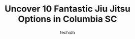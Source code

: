 ---
layout: ampstory
image: https://i0.wp.com/www.depkes.org/wp-content/uploads/2023/06/jiu-jitsu-0-in-columbia-sc-1685798944.jpeg?resize=640,853
author: techidn
featured: false
description: Discover the impressive array of Jiu Jitsu options in Columbia SC, where you can find 10 of the largest Jiu Jitsu establishments in the area. From renowned classics to hidden gems, Columbia 
title: Uncover 10 Fantastic Jiu Jitsu Options in Columbia SC
cover:
   title: Uncover 10 Fantastic Jiu Jitsu Options in Columbia SC
   subtitle: Rickpate
   background: https://www.depkes.org/wp-content/uploads/2023/06/jiu-jitsu-0-in-columbia-sc-1685798944.jpeg

pages: 
 - layout: thirds
   top: <h1>#1 Capital Karate</h1>
   bottom: "<p>At first I was timid in this activity because he is special needs and has Down Syndrome. Enrolling my son into Capital Karate has been one of the greatest decisions his f</p>"
   background: https://www.depkes.org/wp-content/uploads/2023/06/jiu-jitsu-1-in-columbia-sc-1685798945.png
   backgroundblur: true
 - layout: thirds
   top: <h1>#2 Lycan Mixed Martial Arts</h1>
   bottom: "<p>This gym is exactly what I was looking for and so much more. For what I pay I get a really good deal. They have amazing coaches and great classes. Everyone is very approa</p>"
   background: https://www.depkes.org/wp-content/uploads/2023/06/jiu-jitsu-2-in-columbia-sc-1685798946.jpeg
   cta:
      link: https://www.depkes.org/blog/uncover-10-fantastic-jiu-jitsu-options-in-columbia-sc/
      text: Uncover 10 Fantastic Jiu Jitsu Options in Columbia SC
 - layout: thirds
   top: <h1>#3 TNT Martial Arts & Fitness</h1>
   bottom: "<p>1330 Knox Abbott Dr, Cayce, SC 29033, United States</p>"
   background: https://www.depkes.org/wp-content/uploads/2023/06/jiu-jitsu-3-in-columbia-sc-1685798946.png
   cta:
      link: https://www.depkes.org/blog/uncover-10-fantastic-jiu-jitsu-options-in-columbia-sc/
      text: Uncover 10 Fantastic Jiu Jitsu Options in Columbia SC
 - layout: thirds
   top: <h1>#4 Legacy Martial Arts - Columbia (Northeast)</h1>
   bottom: "<p>494-4 Town Center Pl, Columbia, SC 29229, United States</p>"
   background: https://images.unsplash.com/photo-1540457036297-448b6b99e91c?ixlib=rb-4.0.3&ixid=MnwxMjA3fDB8MHxwaG90by1wYWdlfHx8fGVufDB8fHx8&auto=format&fit=crop&w=640&h=853&q=80
   cta:
      link: https://www.depkes.org/blog/uncover-10-fantastic-jiu-jitsu-options-in-columbia-sc/
      text: Uncover 10 Fantastic Jiu Jitsu Options in Columbia SC
 - layout: thirds
   top: <h1>#5 Spartan Academy Mixed Martial Arts</h1>
   bottom: "<p>3510 Bush River Rd Bldg C, Columbia, SC 29210, United States</p>"
   background: https://images.unsplash.com/photo-1618556658017-fd9c732d1360?ixlib=rb-4.0.3&ixid=MnwxMjA3fDB8MHxwaG90by1wYWdlfHx8fGVufDB8fHx8&auto=format&fit=crop&w=640&h=853&q=80
   cta:
      link: https://www.depkes.org/blog/uncover-10-fantastic-jiu-jitsu-options-in-columbia-sc/
      text: Uncover 10 Fantastic Jiu Jitsu Options in Columbia SC
 - layout: thirds
   top: <h1>#6 Legacy Martial Arts ~Irmo</h1>
   bottom: "<p>7579 St Andrews Rd, Irmo, SC 29063, United States</p>"
   background: https://images.unsplash.com/photo-1608411404720-c8f0417bcdba?ixlib=rb-4.0.3&ixid=MnwxMjA3fDB8MHxwaG90by1wYWdlfHx8fGVufDB8fHx8&auto=format&fit=crop&w=640&h=853&q=80
   cta:
      link: https://www.depkes.org/blog/uncover-10-fantastic-jiu-jitsu-options-in-columbia-sc/
      text: Uncover 10 Fantastic Jiu Jitsu Options in Columbia SC
 - layout: thirds
   top: <h1>#7 The Warrior Warehouse</h1>
   bottom: "<p>7230 Middle St, Columbia, SC 29223, United States</p>"
   background: https://images.unsplash.com/photo-1510906594845-bc082582c8cc?ixlib=rb-4.0.3&ixid=MnwxMjA3fDB8MHxwaG90by1wYWdlfHx8fGVufDB8fHx8&auto=format&fit=crop&w=640&h=853&q=80
   cta:
      link: https://www.depkes.org/blog/uncover-10-fantastic-jiu-jitsu-options-in-columbia-sc/
      text: Uncover 10 Fantastic Jiu Jitsu Options in Columbia SC
 - layout: thirds
   middle: Continue reading...
   background: https://plus.unsplash.com/premium_photo-1664640458616-3c74f8cb4589?ixlib=rb-4.0.3&ixid=MnwxMjA3fDB8MHxwaG90by1wYWdlfHx8fGVufDB8fHx8&auto=format&fit=crop&w=640&h=853&q=80
   cta:
      link: https://www.depkes.org/blog/uncover-10-fantastic-jiu-jitsu-options-in-columbia-sc/
      text: Uncover 10 Fantastic Jiu Jitsu Options in Columbia SC
      
---